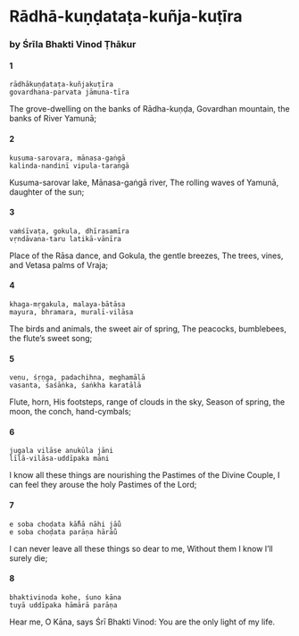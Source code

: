 # Rādhā-kuṇḍataṭa-kuñja-kuṭīra

### by Śrīla Bhakti Vinod Ṭhākur

#### 1

    rādhākuṇḍataṭa-kuñjakuṭīra
    govardhana-parvata jāmuna-tīra

The grove-dwelling on the banks of Rādha-kuṇḍa, Govardhan mountain, the banks of River Yamunā;

#### 2

    kusuma-sarovara, mānasa-gaṅgā
    kalinda-nandinī vipula-taraṅgā

Kusuma-sarovar lake, Mānasa-gaṅgā river, The rolling waves of Yamunā, daughter of the sun;

#### 3

    vaṁśīvaṭa, gokula, dhīrasamīra
    vṛndāvana-taru latikā-vānīra

Place of the Rāsa dance, and Gokula, the gentle breezes, The trees, vines, and Vetasa palms of Vraja;

#### 4

    khaga-mṛgakula, malaya-bātāsa
    mayura, bhramara, muralī-vilāsa

The birds and animals, the sweet air of spring, The peacocks, bumblebees, the flute’s sweet song;

#### 5

    veṇu, śṛṇga, padachihna, meghamālā
    vasanta, śaśāṅka, śaṅkha karatālā

Flute, horn, His footsteps, range of clouds in the sky, Season of spring, the moon, the conch, hand-cymbals;

#### 6

    jugala vilāse anukūla jāni
    līlā-vilāsa-uddīpaka māni

I know all these things are nourishing the Pastimes of the Divine Couple, I can feel they arouse the holy Pastimes of the Lord;

#### 7

    e soba choḍata kā̐hā nāhi jāu̐
    e soba choḍata parāṇa hārāu̐

I can never leave all these things so dear to me, Without them I know I’ll surely die;

#### 8

    bhaktivinoda kohe, śuno kāna
    tuyā uddīpaka hāmārā parāṇa

Hear me, O Kāna, says Śrī Bhakti Vinod: You are the only light of my life.

